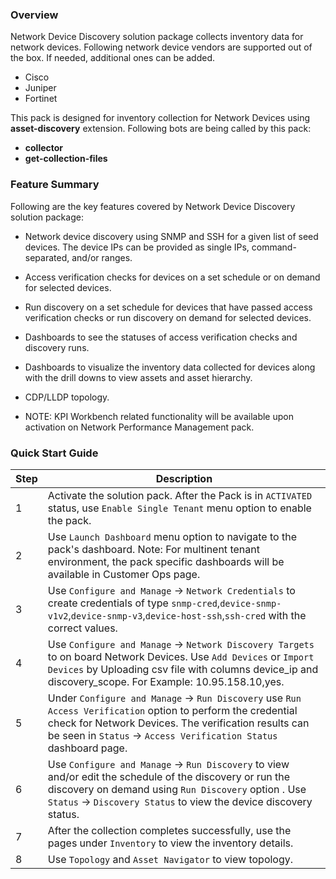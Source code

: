 
### Overview  
  
Network Device Discovery solution package collects inventory data for network devices. Following network device vendors are supported out of the box. If needed, additional ones can be added.  
  
- Cisco  
- Juniper  
- Fortinet  


This pack is designed for inventory collection for Network Devices using **asset-discovery** extension. Following bots are being called by this pack:

- **collector**
- **get-collection-files**

  
### Feature Summary  
  
Following are the key features covered by Network Device Discovery solution package:  
  
- Network device discovery using SNMP and SSH for a given list of seed devices. The device IPs can be provided as single IPs, command-separated, and/or ranges.
- Access verification checks for devices on a set schedule or on demand for selected devices.
- Run discovery on a set schedule for devices that have passed access verification checks or run discovery on demand for selected devices.
- Dashboards to see the statuses of access verification checks and discovery runs.
- Dashboards to visualize the inventory data collected for devices along with the drill downs to view assets and asset hierarchy.
- CDP/LLDP topology. 

- NOTE: KPI Workbench related functionality will be available upon activation on Network Performance Management pack.  


### Quick Start Guide  
   
| Step | Description |  
|------|-------------|  
| 1    | Activate the solution pack. After the Pack is in `ACTIVATED` status, use `Enable Single Tenant` menu option to enable the pack.  |  
| 2    | Use `Launch Dashboard` menu option to navigate to the pack's dashboard. Note: For multinent tenant environment, the pack specific dashboards will be available in Customer Ops page.|     
| 3   | Use `Configure and Manage` ->  `Network Credentials` to create credentials of type `snmp-cred`,`device-snmp-v1v2`,`device-snmp-v3`,`device-host-ssh`,`ssh-cred`  with the correct values.  |   
| 4    | Use `Configure and Manage` -> `Network Discovery Targets` to on board Network Devices. Use `Add Devices` or `Import Devices` by Uploading csv file with columns device_ip and discovery_scope. For Example: 10.95.158.10,yes. |  
| 5    | Under `Configure and Manage` ->  `Run Discovery`  use `Run Access Verification` option to perform the credential check for Network Devices. The verification results can be seen in `Status` -> `Access Verification Status` dashboard page. |  
| 6    | Use `Configure and Manage` ->  `Run Discovery` to view and/or edit the schedule of the discovery or run the discovery on demand using `Run Discovery` option . Use `Status` -> `Discovery Status` to view the device discovery status. |  
| 7    | After the collection completes successfully, use the pages under `Inventory` to view the inventory details. |   
| 8    | Use `Topology` and `Asset Navigator` to view topology. |
   
